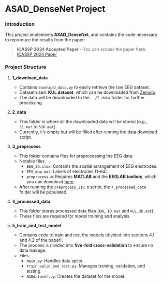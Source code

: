 # ASAD_DenseNet Project

### Introduction
This project implements **ASAD_DenseNet**, and contains the code necessary to reproduce the results from the paper:  
> **ICASSP 2024 Accepted Paper** - You can access the paper here: [ICASSP 2024 Paper](https://ieeexplore.ieee.org/document/10448013)

### Project Structure

1. **1_download_data**  
   - Contains `download_data.py` to easily retrieve the raw EEG dataset.  
   - Dataset used: **KUL dataset**, which can be downloaded from [Zenodo](https://zenodo.org/records/4004271).  
   - The data will be downloaded to the `../2_data` folder for further processing.

2. **2_data**  
   - This folder is where all the downloaded data will be stored (e.g., `S1.mat` to `S16.mat`).  
   - Currently, it’s empty but will be filled after running the data download script.

3. **3_preprocess**  
   - This folder contains files for preprocessing the EEG data.  
   - Notable files:
     - `EEG_2D.xlsx`: Contains the spatial arrangement of EEG electrodes.
     - `EEG_map.mat`: Labels of electrodes (1-64).
     - `preprocess.m`: Requires **MATLAB** and the **EEGLAB toolbox**, which you can download [here](https://sccn.ucsd.edu/eeglab/download.php).  
   - After running the `preprocess_IIR.m` script, the `4_processed_data` folder will be populated.

4. **4_processed_data**  
   - This folder stores processed data files (`KUL_1D.mat` and `KUL_2D.mat`).  
   - These files are required for model training and analysis.

5. **5_train_and_test_model**  
   - Contains code to train and test the models (divided into sections 4.1 and 4.2 of the paper).  
   - The process is divided into **five-fold cross-validation** to ensure no data leakage.  
   - Files:
     - `main.py`: Handles data splits.
     - `train_valid_and_test.py`: Manages training, validation, and testing.  
     - `AADdataset.py`: Creates the dataset for the model.
